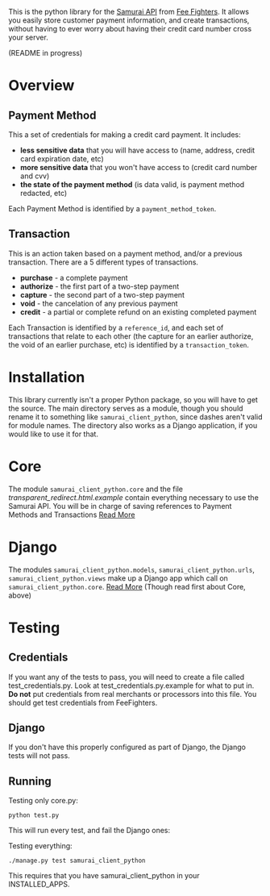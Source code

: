 This is the python library for the [Samurai API](http://feefighters.com/samurai) from [Fee Fighters](http://feefighters.com). It allows you easily store customer payment information, and create transactions, without having to ever worry about having their credit card number cross your server.

(README in progress)

# Overview

## Payment Method

This a set of credentials for making a credit card payment. It includes:

* __less sensitive data__ that you will have access to (name, address, credit card expiration date, etc)
* __more sensitive data__ that you won't have access to (credit card number and cvv)
* __the state of the payment method__ (is data valid, is payment method redacted, etc)

Each Payment Method is identified by a `payment_method_token`.

## Transaction

This is an action taken based on a payment method, and/or a previous transaction. There are a 5 different types of transactions.

* __purchase__ - a complete payment
* __authorize__ - the first part of a two-step payment
* __capture__ - the second part of a two-step payment
* __void__ - the cancelation of any previous payment
* __credit__ - a partial or complete refund on an existing completed payment

Each Transaction is identified by a `reference_id`, and each set of transactions that relate to each other (the capture for an earlier authorize, the void of an earlier purchase, etc) is identified by a `transaction_token`.

# Installation

This library currently isn't a proper Python package, so you will have to get the source. The main directory serves as a module, though you should rename it to something like `samurai_client_python`, since dashes aren't valid for module names. The directory also works as a Django application, if you would like to use it for that.

# Core 

The module `samurai_client_python.core` and the file _transparent_redirect.html.example_ contain everything necessary to use the Samurai API. You will be in charge of saving references to Payment Methods and Transactions [Read More](/FeeFighters/samurai-client-python/blob/master/docs/core.md)

# Django

The modules `samurai_client_python.models`, `samurai_client_python.urls`, `samurai_client_python.views` make up a Django app which call on `samurai_client_python.core`. [Read More](/FeeFighters/samurai-client-python/blob/master/docs/django.md) (Though read first about Core, above)

# Testing

## Credentials

If you want any of the tests to pass, you will need to create a file called test_credentials.py. Look at test_credentials.py.example for what to put in. __Do not__ put credentials from real merchants or processors into this file. You should get test credentials from FeeFighters.

## Django

If you don't have this properly configured as part of Django, the Django tests will not pass.

## Running

Testing only core.py:

    python test.py

This will run every test, and fail the Django ones:

Testing everything:

    ./manage.py test samurai_client_python

This requires that you have samurai_client_python in your INSTALLED_APPS.
